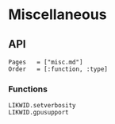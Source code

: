 # Miscellaneous

## API

```@index
Pages   = ["misc.md"]
Order   = [:function, :type]
```

### Functions

```@docs
LIKWID.setverbosity
LIKWID.gpusupport
```